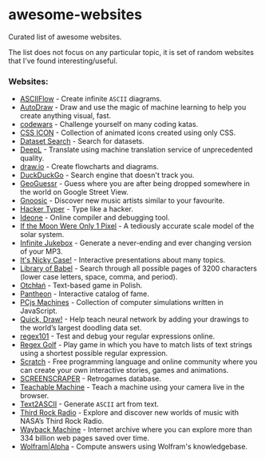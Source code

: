 # awesome-websites
Curated list of awesome websites. 

The list does not focus on any particular topic, it is set of random websites that I've found interesting/useful. 

### Websites:
- [ASCIIFlow](http://asciiflow.com/) - Create infinite `ASCII` diagrams.
- [AutoDraw](https://www.autodraw.com/) - Draw and use the magic of machine learning to help you create anything visual, fast.
- [codewars](https://www.codewars.com/) - Challenge yourself on many coding katas.
- [CSS ICON](https://cssicon.space/#/) - Collection of animated icons created using only CSS.
- [Dataset Search](https://toolbox.google.com/datasetsearch) - Search for datasets.
- [DeepL](https://www.deepl.com/translator) - Translate using machine translation service of unprecedented quality.
- [draw.io](https://www.draw.io/) - Create flowcharts and diagrams.
- [DuckDuckGo](https://duckduckgo.com/) - Search engine that doesn't track you.
- [GeoGuessr](https://www.geoguessr.com/) - Guess where you are after being dropped somewhere in the world on Google Street View. 
- [Gnoosic](http://www.gnoosic.com/) - Discover new music artists similar to your favourite.
- [Hacker Typer](http://hackertyper.com/) - Type like a hacker.
- [Ideone](https://ideone.com/) - Online compiler and debugging tool.
- [If the Moon Were Only 1 Pixel](http://joshworth.com/dev/pixelspace/pixelspace_solarsystem.html) - A tediously accurate scale model of the solar system.
- [Infinite Jukebox](http://infinitejukebox.playlistmachinery.com/) - Generate a never-ending and ever changing version of your MP3.
- [It's Nicky Case!](https://ncase.me/) - Interactive presentations about many topics.
- [Library of Babel](https://libraryofbabel.info/) - Search through all possible pages of 3200 characters (lower case letters, space, comma, and period).
- [Otchłań](http://www.otchlan.pl/) - Text-based game in Polish.
- [Pantheon](http://pantheon.media.mit.edu/) - Interactive catalog of fame.
- [PCjs Machines](https://www.pcjs.org/) - Collection of computer simulations written in JavaScript.
- [Quick, Draw!](https://quickdraw.withgoogle.com/) - Help teach neural network by adding your drawings to the world’s largest doodling data set.
- [regex101](https://regex101.com/) - Test and debug your regular expressions online.
- [Regex Golf](https://alf.nu/RegexGolf) - Play game in which you have to match lists of text strings using a shortest possible regular expression.
- [Scratch](https://scratch.mit.edu/) - Free programming language and online community where you can create your own interactive stories, games and animations.
- [SCREENSCRAPER](https://www.screenscraper.fr/) - Retrogames database.
- [Teachable Machine](https://teachablemachine.withgoogle.com/) - Teach a machine using your camera live in the browser.
- [Text2ASCII](http://patorjk.com/software/taag/#p=display&f=Graffiti&t=Type%20Something%20) - Generate `ASCII` art from text.
- [Third Rock Radio](https://thirdrockradio.net/) - Explore and discover new worlds of music with NASA’s Third Rock Radio.
- [Wayback Machine](https://archive.org/web/) - Internet archive where you can explore more than 334 billion web pages saved over time.
- [Wolfram|Alpha](http://www.wolframalpha.com/) - Compute answers using Wolfram's knowledgebase.
